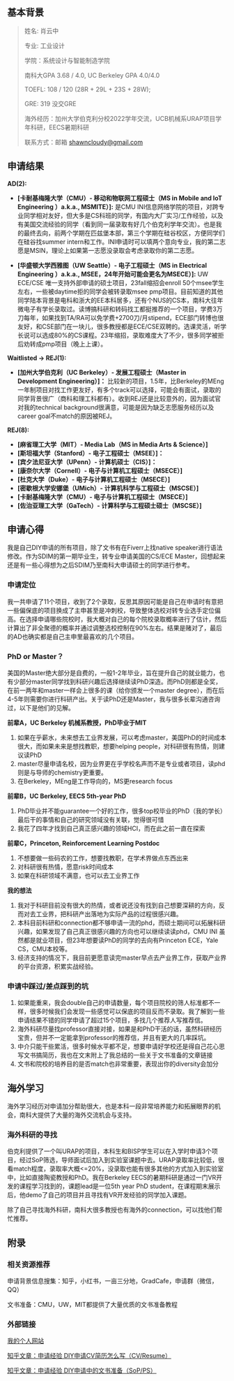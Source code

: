 ## 基本背景

> 姓名: 肖云中
> 
> 
> 专业: 工业设计
> 
> 学院：系统设计与智能制造学院
> 
> 南科大GPA 3.68 / 4.0, UC Berkeley GPA 4.0/4.0
> 
> TOEFL: 108 / 120 (28R + 29L + 23S + 28W);
> 
> GRE: 319 没交GRE
> 
> 海外经历：加州大学伯克利分校2022学年交流，UCB机械系URAP项目学年科研，EECS暑期科研
> 
> 联系方式：邮箱 shawncloudy@gmail.com
> 

## 申请结果

**AD(2):**

- **[卡耐基梅隆大学（CMU）- 移动和物联网工程硕士（MS in Mobile and IoT Engineering ）a.k.a., MSMITE）]:** 是CMU INI信息网络学院的项目，对跨专业同学相对友好，但大多是CS科班的同学，有国内大厂实习/工作经验，以及有美国交流经验的同学（看到同一届录取有好几个伯克利学年交流）。也是我的最终去向，前两个学期在匹兹堡本部，第三个学期在硅谷校区，方便同学们在硅谷找summer intern和工作。INI申请时可以填两个意向专业，我的第二志愿是MSIN，理论上如果第一志愿没录取会考虑录取你的第二志愿。

- **[华盛顿大学西雅图（UW Seattle）- 电子工程硕士（MS in Electrical Engineering ）a.k.a., MSEE，24年开始可能会更名为MSECE）]:** UW ECE/CSE 唯一支持外部申请的硕士项目，23fall缩招会enroll 50个msee学生左右，一些被daytime拒的同学会被转录取msee pmp项目。目前知道的其他同学陆本背景是电科和浙大的EE本科居多，还有个NUS的CS本，南科大往年微电子有学长录取过。读博搞科研和转码找工都挺推荐的一个项目，学费3万刀每年，如果找到TA/RA可以免学费+2700刀/月stipend，ECE部门转博也很友好，和CSE部门在一块儿，很多教授都是ECE/CSE双聘的。选课灵活，听学长说可以选成80%的CS课程。23年缩招，录取难度大了不少，很多同学被拒后劝转成pmp项目（晚上上课）。

**Waitlisted → REJ(1):**

- **[加州大学伯克利（UC Berkeley）- 发展工程硕士（Master in Development Engineering）]：** 比较新的项目，1.5年，比Berkeley的MEng一年制项目对找工作更友好，有多个track可以选择，可能会有面试，录取的同学背景很广（商科和理工科都有）。收到REJ还是比较意外的，因为面试官对我的technical background很满意，可能是因为缺乏志愿服务经历以及career goal不match的原因被REJ。

**REJ(8):**

- **[麻省理工大学（MIT）- Media Lab（MS in Media Arts & Science）]**
- **[斯坦福大学（Stanford）- 电子工程硕士（MSEE）]：**
- **[宾夕法尼亚大学（UPenn）- 计算机硕士（CIS）]：**
- **[康奈尔大学（Cornell）- 电子与计算机工程硕士（MSECE）]**
- **[杜克大学（Duke）- 电子与计算机工程硕士（MSECE）]**
- **[密歇根大学安娜堡（UMich）- 计算机科学与工程硕士（MSCSE）]**
- **[卡耐基梅隆大学（CMU）- 电子与计算机工程硕士（MSECE）]**
- **[佐治亚理工大学（GaTech）- 计算科学与工程硕士硕士（MSCSE）]**

## 申请心得

我是自己DIY申请的所有项目，除了文书有在Fiverr上找native speaker进行语法修改。作为SDIM的第一期毕业生，转专业申请美国的CS/ECE Master，回想起来还是有一些心得想为之后SDIM乃至南科大申请硕士的同学进行参考。

### 申请定位

我一共申请了11个项目，收到了2个录取，反思其原因可能是自己在申请时有意把一些偏保底的项目换成了主申甚至是冲刺校，导致整体选校对转专业选手定位偏高。在选择申请哪些院校时，我大概对自己的每个院校录取概率进行了估计，然后计算出了非全聚德的概率并通过调整选校控制在90%左右。结果是赌对了，最后的AD也确实都是自己主申里最喜欢的几个项目。

### PhD or Master？

美国的Master绝大部分是自费的，一般1-2年毕业，旨在提升自己的就业能力，也有少部分master同学找到科研兴趣后选择继续读PhD深造。而PhD则都是全奖，在前一两年和master一样会上很多的课（给你颁发一个master degree），而在后4-5年则需要你进行科研产出。关于读PhD还是Master，我与很多长辈沟通咨询过，以下是他们的见解。

**前辈A，UC Berkeley 机械系教授，PhD毕业于MIT**

1. 如果在乎薪水，未来想去工业界发展，可以考虑master，美国PhD的时间成本很大，而如果未来是想找教职，想要helping people，对科研很有热情，则建议读PhD
2. master尽量申请名校，因为业界更在乎学校名声而不是专业或者项目，读phd则是与导师的chemistry更重要。
3. 在Berkeley，MEng是工作导向的，MS更research focus

**前辈B，UC Berkeley, EECS 5th-year PhD**

1. PhD毕业并不能guarantee一个好的工作，很多top校毕业的PhD（我的学长）最后干的事情和自己的研究领域没有关联，觉得很可惜
2. 我花了四年才找到自己真正感兴趣的领域HCI，而在此之前一直在探索

**前辈C，Princeton, Reinforcement Learning Postdoc** 

1. 不想要做一些码农的工作，想要找教职，在学术界做点东西出来
2. 对科研很有热情，愿意risk时间成本
3. 如果在科研领域不满意，也可以去工业界工作

**我的想法**

1. 我对于科研目前没有很大的热情，或者说还没有找到自己想要深耕的方向，反而对去工业界，把科研产出落地为实际产品的过程很感兴趣。
2. 本科目前科研和connection都不够申请一流的phd，而硕士期间可以拓展科研兴趣，如果发现了自己真正很感兴趣的方向也可以继续读读phd，CMU INI 虽然都是就业项目，但23年想要读PhD的同学的去向有Princeton ECE，Yale CS，CMU本校等。
3. 经济支持的情况下，我目前更愿意读完master早点去产业界工作，获取产业界的平台资源，积累实战经验。

### 申请中踩过/差点踩到的坑

1. 如果能重来，我会double自己的申请数量，每个项目院校的筛人标准都不一样，很多时候我们会发现一些感觉可以保底的项目反而不录取。我了解到一些申请结果不错的同学申请了超过15个项目，多找几个推荐人写推荐信。
2. 海外科研尽量找professor直接对接，如果是和PhD干活的话，虽然科研经历宝贵，但并不一定能拿到professor的推荐信，并且有更大的几率踩坑。
3. 中介只能干些累活，很多时候水平都不足，想要申请好学校还是得自己花心思写文书搞简历，我也在文末附上了我总结的一些关于文书准备的文章链接
4. 文书和院校的培养目的是否match也非常重要，表现出你的diversity会加分

## 海外学习
海外学习经历对申请加分帮助很大，也是本科一段非常培养能力和拓展眼界的机会，南科大提供了大量的海外交流机会与支持。

### 海外科研的寻找
伯克利提供了一个叫URAP的项目，本科生和BISP学生可以在入学时申请3个项目，经过SoP筛选，导师面试后加入到实验室课题中去。URAP录取率比较低，很看match程度，录取率大概<=20%，没录取也能有很多其他的方式加入到实验室中，比如直接陶瓷教授和PhD。我在Berkeley EECS的暑期科研是通过一门VR开发的课程学习找到的，课题lead是一位5th year PhD student，在课程期末展示后，他demo了自己的项目并且寻找有VR开发经验的同学加入课题。

除了自己寻找海外科研，南科大很多教授也有海外的connection，可以找他们帮忙推荐。

## 附录

### 相关资源推荐

申请背景信息搜集：知乎，小红书，一亩三分地，GradCafe，申请群（微信，QQ）

文书准备：CMU，UW，MIT都提供了大量优质的文书准备教程

### 外部链接

[我的个人网站](https://shawn-yzxiao.github.io)

[知乎文章：申请经验 DIY申请CV简历怎么写（CV/Resume）](https://zhuanlan.zhihu.com/p/612631861)

[知乎文章：申请经验 DIY申请中的文书准备（SoP/PS）](https://zhuanlan.zhihu.com/p/612348091)